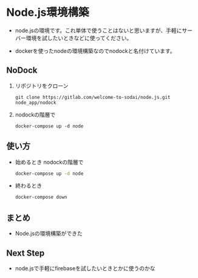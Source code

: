 # Node.js環境構築

- node.jsの環境です。これ単体で使うことはないと思いますが、手軽にサーバー環境を試したいときなどに使ってください。

- dockerを使ったnodeの環境構築なのでnodockと名付けています。


## NoDock

1. リポジトリをクローン

   ```
   git clone https://gitlab.com/welcome-to-sodai/node.js.git node_app/nodock
   ```

2. nodockの階層で

   ```
   docker-compose up -d node
   ```


## 使い方

- 始めるとき nodockの階層で
   ```bash
   docker-compose up -d node
   ```
- 終わるとき
   ```bash
   docker-compose down
   ```

## まとめ

- Node.jsの環境構築ができた

## Next Step

- node.jsで手軽にfirebaseを試したいときとかに使うのかな

   
